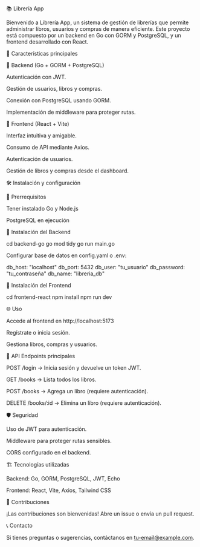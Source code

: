 📚 Librería App

Bienvenido a Librería App, un sistema de gestión de librerías que permite administrar libros, usuarios y compras de manera eficiente. Este proyecto está compuesto por un backend en Go con GORM y PostgreSQL, y un frontend desarrollado con React.

🚀 Características principales

🔹 Backend (Go + GORM + PostgreSQL)

Autenticación con JWT.

Gestión de usuarios, libros y compras.

Conexión con PostgreSQL usando GORM.

Implementación de middleware para proteger rutas.

🔹 Frontend (React + Vite)

Interfaz intuitiva y amigable.

Consumo de API mediante Axios.

Autenticación de usuarios.

Gestión de libros y compras desde el dashboard.

🛠️ Instalación y configuración

📌 Prerrequisitos

Tener instalado Go y Node.js

PostgreSQL en ejecución

🔧 Instalación del Backend

cd backend-go
go mod tidy
go run main.go

Configurar base de datos en config.yaml o .env:

db_host: "localhost"
db_port: 5432
db_user: "tu_usuario"
db_password: "tu_contraseña"
db_name: "libreria_db"

🔧 Instalación del Frontend

cd frontend-react
npm install
npm run dev

🌐 Uso

Accede al frontend en http://localhost:5173

Regístrate o inicia sesión.

Gestiona libros, compras y usuarios.

📜 API Endpoints principales

POST /login → Inicia sesión y devuelve un token JWT.

GET /books → Lista todos los libros.

POST /books → Agrega un libro (requiere autenticación).

DELETE /books/:id → Elimina un libro (requiere autenticación).

🛡️ Seguridad

Uso de JWT para autenticación.

Middleware para proteger rutas sensibles.

CORS configurado en el backend.

🏗️ Tecnologías utilizadas

Backend: Go, GORM, PostgreSQL, JWT, Echo

Frontend: React, Vite, Axios, Tailwind CSS

📌 Contribuciones

¡Las contribuciones son bienvenidas! Abre un issue o envía un pull request.

📞 Contacto

Si tienes preguntas o sugerencias, contáctanos en tu-email@example.com.
